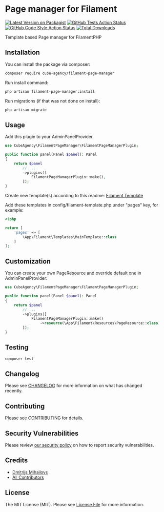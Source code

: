 # Page manager for Filament

[![Latest Version on Packagist](https://img.shields.io/packagist/v/cube-agency/filament-page-manager.svg?style=flat-square)](https://packagist.org/packages/cube-agency/filament-page-manager)
[![GitHub Tests Action Status](https://img.shields.io/github/actions/workflow/status/cube-agency/filament-page-manager/run-tests.yml?branch=main&label=tests&style=flat-square)](https://github.com/cube-agency/filament-page-manager/actions?query=workflow%3Arun-tests+branch%3Amain)
[![GitHub Code Style Action Status](https://img.shields.io/github/actions/workflow/status/cube-agency/filament-page-manager/fix-php-code-style-issues.yml?branch=main&label=code%20style&style=flat-square)](https://github.com/cube-agency/filament-page-manager/actions?query=workflow%3A"Fix+PHP+code+style+issues"+branch%3Amain)
[![Total Downloads](https://img.shields.io/packagist/dt/cube-agency/filament-page-manager.svg?style=flat-square)](https://packagist.org/packages/cube-agency/filament-page-manager)

Template based Page manager for FilamentPHP

## Installation

You can install the package via composer:

```bash
composer require cube-agency/filament-page-manager
```

Run install command:

```bash
php artisan filament-page-manager:install

```

Run migrations (if that was not done on install):

```bash
php artisan migrate
```

## Usage

Add this plugin to your AdminPanelProvider
```php
use CubeAgency\FilamentPageManager\FilamentPageManagerPlugin;

public function panel(Panel $panel): Panel
{
    return $panel
        // ...
        ->plugins([
            FilamentPageManagerPlugin::make(),
        ]);
}
```

Create new template(s) according to this readme: [Filament Template](https://github.com/cube-agency/filament-template)

Add these templates in config/filament-template.php under "pages" key, for example:
```php
<?php

return [
    'pages' => [
        \App\Filament\Templates\MainTemplate::class
    ]
];
```

## Customization

You can create your own PageResource and override default one in AdminPanelProvider:
```php
use CubeAgency\FilamentPageManager\FilamentPageManagerPlugin;

public function panel(Panel $panel): Panel
{
    return $panel
        // ...
        ->plugins([
            FilamentPageManagerPlugin::make()
                ->resource(\App\Filament\Resources\PageResource::class),
        ]);
}
```

## Testing

```bash
composer test
```

## Changelog

Please see [CHANGELOG](CHANGELOG.md) for more information on what has changed recently.

## Contributing

Please see [CONTRIBUTING](.github/CONTRIBUTING.md) for details.

## Security Vulnerabilities

Please review [our security policy](../../security/policy) on how to report security vulnerabilities.

## Credits

- [Dmitrijs Mihailovs](https://github.com/dmitrijs.mihailovs)
- [All Contributors](../../contributors)

## License

The MIT License (MIT). Please see [License File](LICENSE.md) for more information.
